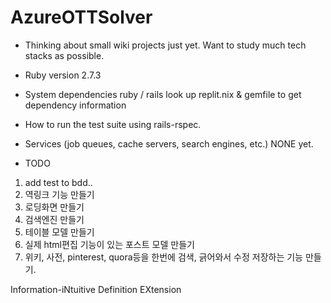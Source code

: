 # AzureOTTSolver
- Thinking about small wiki projects just yet. Want to study much tech stacks as possible.

* Ruby version
2.7.3

* System dependencies
ruby / rails
look up replit.nix & gemfile to get dependency information 

* How to run the test suite
using rails-rspec.

* Services (job queues, cache servers, search engines, etc.)
NONE yet.

* TODO
1. add test to bdd..
2. 역링크 기능 만들기
3. 로딩화면 만들기
4. 검색엔진 만들기
5. 테이블 모델 만들기
6. 실제 html편집 기능이 있는 포스트 모델 만들기
7. 위키, 사전, pinterest, quora등을 한번에 검색, 긁어와서 수정 저장하는 기능 만들기.

Information-iNtuitive Definition EXtension